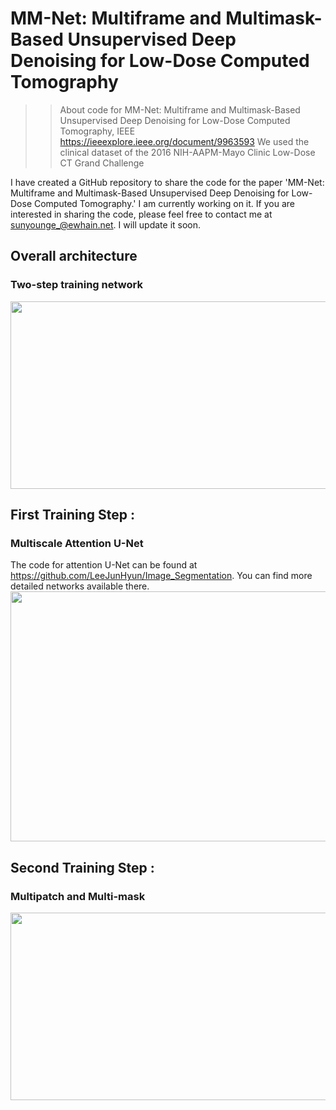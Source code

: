 # MM-Net: Multiframe and Multimask-Based Unsupervised Deep Denoising for Low-Dose Computed Tomography
>> About code for MM-Net: Multiframe and Multimask-Based Unsupervised Deep Denoising for Low-Dose Computed Tomography, IEEE
>> https://ieeexplore.ieee.org/document/9963593
We used the clinical dataset of the 2016 NIH-AAPM-Mayo Clinic Low-Dose CT Grand Challenge

I have created a GitHub repository to share the code for the paper 'MM-Net: Multiframe and Multimask-Based Unsupervised Deep Denoising for Low-Dose Computed Tomography.' I am currently working on it. 
If you are interested in sharing the code, please feel free to contact me at sunyounge_@ewhain.net. I will update it soon.
## Overall architecture
### Two-step training network 
<img src="https://github.com/sunyoungIT/MM-Net/assets/51948046/73c2d380-6998-409b-bf4e-28bf84ac46da" width="600" height="300"/>

## First Training Step :
### Multiscale Attention U-Net 
The code for attention U-Net can be found at https://github.com/LeeJunHyun/Image_Segmentation. You can find more detailed networks available there. 
<img src="https://github.com/sunyoungIT/MM-Net/assets/51948046/f2632b7c-1b0d-4841-b306-6a7acab1b784" width="700" height="400"/>

## Second Training Step :
### Multipatch and Multi-mask 
<img src="https://github.com/sunyoungIT/MM-Net/assets/51948046/e43a6036-6dbd-4473-aef4-de1aaa3f40f9" width="900" height="300"/>
